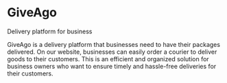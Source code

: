 # GiveAgo
Delivery platform for business


GiveAgo is a delivery platform that businesses need to have their packages delivered.
On our website, businesses can easily order a courier to deliver goods to their customers.
This is an efficient and organized solution for business owners who want to ensure timely and hassle-free deliveries for their customers.
